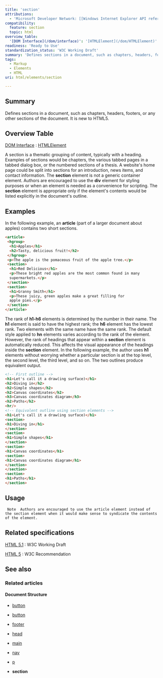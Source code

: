 ```yaml
---
title: 'section'
attributions:
  - 'Microsoft Developer Network: [[Windows Internet Explorer API reference](http://msdn.microsoft.com/en-us/library/ie/hh828809%28v=vs.85%29.aspx) Article]'
compatibility:
  feature: section
  topic: html
overview_table:
  '[DOM Interface](/dom/interface)': '[HTMLElement](/dom/HTMLElement)'
readiness: 'Ready to Use'
standardization_status: 'W3C Working Draft'
summary: 'Defines sections in a document, such as chapters, headers, footers, or any other sections of the document. It is new to HTML5.'
tags:
  - Markup
  - Elements
  - HTML
uri: html/elements/section

---
```

## Summary

Defines sections in a document, such as chapters, headers, footers, or any other sections of the document. It is new to HTML5.

## Overview Table

[DOM Interface](/dom/interface)
:   [HTMLElement](/dom/HTMLElement)

A section is a thematic grouping of content, typically with a heading. Examples of sections would be chapters, the various tabbed pages in a tabbed dialog box, or the numbered sections of a thesis. A website's home page could be split into sections for an introduction, news items, and contact information. The **section** element is not a generic container element. Authors are encouraged to use the **div** element for styling purposes or when an element is needed as a convenience for scripting. The **section** element is appropriate only if the element's contents would be listed explicitly in the document's outline.

## Examples

In the following example, an **article** (part of a larger document about apples) contains two short sections.

``` html
<article>
 <hgroup>
  <h1>Apples</h1>
  <h2>Tasty, delicious fruit!</h2>
 </hgroup>
 <p>The apple is the pomaceous fruit of the apple tree.</p>
 <section>
  <h1>Red Delicious</h1>
  <p>These bright red apples are the most common found in many
  supermarkets.</p>
 </section>
 <section>
  <h1>Granny Smith</h1>
  <p>These juicy, green apples make a great filling for
  apple pies.</p>
 </section>
</article>
```

The rank of **h1-h6** elements is determined by the number in their name. The **h1** element is said to have the highest rank; the **h6** element has the lowest rank. Two elements with the same name have the same rank. The default style applied to **hn** elements varies according to the rank of the element. However, the rank of headings that appear within a **section** element is automatically reduced. This affects the visual appearance of the headings inside the **section** element. In the following example, the author uses **h1** elements without worrying whether a particular section is at the top level, the second level, the third level, and so on. The two outlines produce equivalent output.

``` html
<!-- First outline -->
<h1>Let's call it a draw(ing surface)</h1>
<h2>Diving in</h2>
<h2>Simple shapes</h2>
<h2>Canvas coordinates</h2>
<h3>Canvas coordinates diagram</h3>
<h2>Paths</h2>
<hr/>
<!-- Equivalent outline using section elements -->
<h1>Let's call it a draw(ing surface)</h1>
<section>
<h1>Diving in</h1>
</section>
<section>
<h1>Simple shapes</h1>
</section>
<section>
<h1>Canvas coordinates</h1>
<section>
<h1>Canvas coordinates diagram</h1>
</section>
</section>
<section>
<h1>Paths</h1>
</section>
```

## Usage

     Note  Authors are encouraged to use the article element instead of the section element when it would make sense to syndicate the contents of the element.

## Related specifications

[HTML 5.1](http://www.w3.org/TR/html51/sections.html#the-section-element)
:   W3C Working Draft

[HTML 5](http://www.w3.org/TR/html5/sections.html#the-section-element)
:   W3C Recommendation

## See also

### Related articles

#### Document Structure

-   [button](/html/elements/button)

-   [button](/html/elements/button/ja)

-   [footer](/html/elements/footer)

-   [head](/html/elements/head)

-   [main](/html/elements/main)

-   [nav](/html/elements/nav)

-   [p](/html/elements/p)

-   **section**
